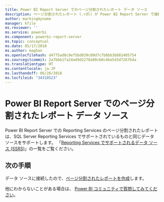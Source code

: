 ```yaml
---
title: Power BI Report Server でのページ分割されたレポート データ ソース
description: ページ分割されたレポート (.rdl) が Power BI Report Server で接続できるデータ ソースについて説明します。
author: markingmyname
manager: kfile
ms.reviewer: ''
ms.service: powerbi
ms.component: powerbi-report-server
ms.topic: conceptual
ms.date: 05/17/2018
ms.author: maghan
ms.openlocfilehash: d4775ad8c9ef5bd039c09d7cfb8bb3b881405754
ms.sourcegitcommit: 2a7bbb1fa24a49d2278a90cb0c4be543d7267bda
ms.translationtype: HT
ms.contentlocale: ja-JP
ms.lasthandoff: 06/26/2018
ms.locfileid: "34310523"
---
```

# <a name="paginated-report-data-sources--in-power-bi-report-server"></a>Power BI Report Server でのページ分割されたレポート データ ソース
Power BI Report Server での Reporting Services のページ分割されたレポートは、SQL Server Reporting Services でサポートされているものと同じデータ ソースをサポートします。 「[Reporting Services でサポートされるデータ ソース (SSRS)](https://docs.microsoft.com/sql/reporting-services/report-data/data-sources-supported-by-reporting-services-ssrs)」の一覧をご覧ください。

## <a name="next-steps"></a>次の手順
データ ソースに接続したので、[ページ分割されたレポートを作成](quickstart-create-paginated-report.md)します。  


他にわからないことがある場合は、 [Power BI コミュニティで質問してみてください](https://community.powerbi.com/)。

